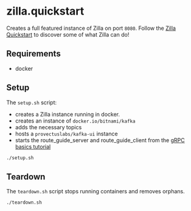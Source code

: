 # zilla.quickstart

Creates a full featured instance of Zilla on port `8080`. Follow the [Zilla Quickstart](https://docs.aklivity.io/zilla/latest/quickstart) to discover some of what Zilla can do!

## Requirements

- docker

## Setup

The `setup.sh` script:

- creates a Zilla instance running in docker.
- creates an instance of `docker.io/bitnami/kafka`
- adds the necessary topics
- hosts a `provectuslabs/kafka-ui` instance
- starts the route_guide_server and route_guide_client from the [gRPC basics tutorial](https://grpc.io/docs/languages/go/basics/)

```bash
./setup.sh
```

## Teardown

The `teardown.sh` script stops running containers and removes orphans.

```bash
./teardown.sh
```
